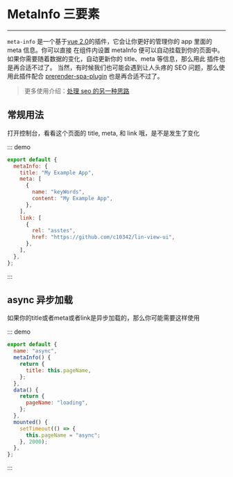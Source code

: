 # MetaInfo 三要素

---

`meta-info` 是一个基于[vue 2.0](https://vuejs.org)的插件，它会让你更好的管理你的 app 里面的 meta 信息。你可以直接
在组件内设置 metaInfo 便可以自动挂载到你的页面中。如果你需要随着数据的变化，自动更新你的 title、meta 等信息，那么用此
插件也是再合适不过了。
当然，有时候我们也可能会遇到让人头疼的 SEO 问题，那么使用此插件配合 [prerender-spa-plugin](https://github.com/chrisvfritz/prerender-spa-plugin) 也是再合适不过了。

> 更多使用介绍：[处理 seo 的另一种思路](https://zhuanlan.zhihu.com/p/29148760?group_id=890298677627879424)

## 常规用法

<div class="demo-block">
  <p>打开控制台，看看这个页面的 title, meta, 和 link 哦，是不是发生了变化</p>
</div>

::: demo

```js
export default {
  metaInfo: {
    title: "My Example App",
    meta: [
      {
        name: "keyWords",
        content: "My Example App",
      },
    ],
    link: [
      {
        rel: "asstes",
        href: "https://github.com/c10342/lin-view-ui",
      },
    ],
  },
};
```

:::

## async 异步加载

<div class="demo-block">
  <p>如果你的title或者meta或者link是异步加载的，那么你可能需要这样使用</p>
</div>

::: demo

```js
export default {
  name: "async",
  metaInfo() {
    return {
      title: this.pageName,
    };
  },
  data() {
    return {
      pageName: "loading",
    };
  },
  mounted() {
    setTimeout(() => {
      this.pageName = "async";
    }, 2000);
  },
};
```

:::

<script>
  export default {
    metaInfo: {
      title: 'metaInfo', // set a title
      meta: [{                 // set meta
        name: 'keyWords',
        content: 'metaInfo'
      }],
      link: [{                 // set link
        rel: 'asstes',
        href: 'https://github.com/c10342/lin-view-ui'
      }]
    }
  }
</script>
